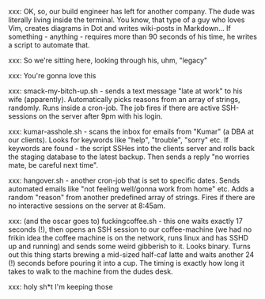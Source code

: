 xxx: OK, so, our build engineer has left for another company. The dude was literally living inside the terminal. You know, that type of a guy who loves Vim, creates diagrams in Dot and writes wiki-posts in Markdown... If something - anything - requires more than 90 seconds of his time, he writes a script to automate that.

xxx: So we're sitting here, looking through his, uhm, "legacy"

xxx: You're gonna love this

xxx: smack-my-bitch-up.sh - sends a text message "late at work" to his wife (apparently). Automatically picks reasons from an array of strings, randomly. Runs inside a cron-job. The job fires if there are active SSH-sessions on the server after 9pm with his login.

xxx: kumar-asshole.sh - scans the inbox for emails from "Kumar" (a DBA at our clients). Looks for keywords like "help", "trouble", "sorry" etc. If keywords are found - the script SSHes into the clients server and rolls back the staging database to the latest backup. Then sends a reply "no worries mate, be careful next time".

xxx: hangover.sh - another cron-job that is set to specific dates. Sends automated emails like "not feeling well/gonna work from home" etc. Adds a random "reason" from another predefined array of strings. Fires if there are no interactive sessions on the server at 8:45am.

xxx: (and the oscar goes to) fuckingcoffee.sh - this one waits exactly 17 seconds (!), then opens an SSH session to our coffee-machine (we had no frikin idea the coffee machine is on the network, runs linux and has SSHD up and running) and sends some weird gibberish to it. Looks binary. Turns out this thing starts brewing a mid-sized half-caf latte and waits another 24 (!) seconds before pouring it into a cup. The timing is exactly how long it takes to walk to the machine from the dudes desk.

xxx: holy sh*t I'm keeping those
